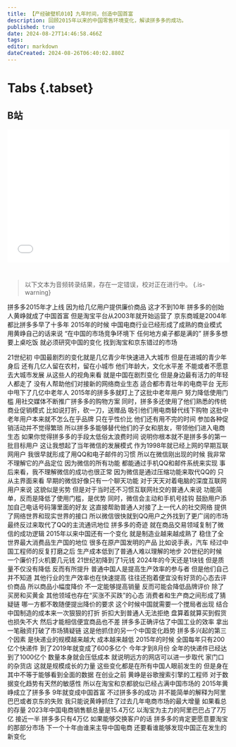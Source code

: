 ```yaml
---
title: 【产经破壁机010】九年时间，创造中国首富
description: 回顾2015年以来的中国零售环境变化，解读拼多多的成功。
published: true
date: 2024-08-27T14:46:58.466Z
tags: 
editor: markdown
dateCreated: 2024-08-26T06:40:02.880Z
---
```


# Tabs {.tabset}

## B站

<div style="position: relative; padding: 30% 45%;">
<iframe style="position: absolute; width: 100%; height: 100%; left: 0; top: 0;" src="//player.bilibili.com/player.html?&bvid=BV1QBWZeiExK&page=1&as_wide=1&high_quality=1&danmaku=1&autoplay=0" scrolling="no" border="0" frameborder="no" framespacing="0" allowfullscreen="true"></iframe>
</div>


#

> 以下文本为音频转录结果，存在一定错误，校对正在进行中。
{.is-warning}

拼多多2015年才上线
因为给几亿用户提供廉价商品
这才不到10年
拼多多的创始人黄峥就成了中国首富
但是淘宝平台从2003年就开始运营了
京东商城是2004年
都比拼多多早了十多年
2015年的时候
中国电商行业已经形成了成熟的商业模式
用黄峥自己的话来说
“在中国的市场竞争环境下
任何地方桌子都是满的”
拼多多想要上桌吃饭
就必须研究中国的变化
找到淘宝和京东错过的市场

21世纪初
中国最剧烈的变化就是几亿青少年快速进入大城市
但是在进城的青少年身后
还有几亿人留在农村，留在小城市
他们年龄大，文化水平差
不能或者不愿意去大城市发展
从这些人的视角来看
就是中国在剧烈变化
但是身边最有活力的年轻人都走了
没有人帮助他们对接新的网络商业生态
适合都市青壮年的电商平台
无形中甩下了几亿中老年人
2015年的拼多多就盯上了这批中老年用户
努力降低使用门槛
用社交媒体不断推广拼多多的购物方案
同时，拼多多还使用了他们熟悉的传统商业促销模式
比如说打折，砍一刀，送赠品
吸引他们用电商替代线下购物
这批中老年用户本来就不怎么在乎品牌
只在乎性价比
他们还有用不完的时间
参加各种促销活动并不觉得繁琐
所以拼多多能够替代他们的子女和朋友，带领他们进入电商生态
如果你觉得拼多多的手段太低俗太浪费时间
说明你根本就不是拼多多的第一批目标用户
这让我想起了当年微信的发展模式
作为1998年就已经上网的早期互联网用户
我很早就形成了用QQ和电子邮件的习惯
所以在微信刚出现的时候
我非常不理解它的产品定位
因为微信的所有功能
都能通过手机QQ和邮件系统来实现
事后来看，我不理解微信的成功也很正常
因为微信是通过压缩功能来取代QQ的
只从主界面来看
早期的微信好像只有一个聊天功能
对于天天对着电脑的深度互联网用户来说
这貌似是劣势
但是对于当时还不习惯互联网社交的普通人来说
功能简单，反而是降低了使用门槛，是优势
同时，微信会主动和手机号挂钩
鼓励用户添加自己电话号码簿里面的好友
这直接帮助普通人对接了上一代人的社交网络
提供了网络世界和现实世界的接口
所以微信很快就到QQ用户之外找到了更广阔的市场
最终反过来取代了QQ的主流通讯地位
拼多多的奇迹
就在商品交易领域复制了微信的成功逻辑
2015年以来中国还有一个变化
就是制造业越来越成熟了
稳住了全世界最大消费品生产国的地位
很多在原产国发明的产品
比如说手表，汽车
经过中国工程师的反复打磨之后
生产成本低到了普通人难以理解的地步
20世纪的时候
一个廉价打火机要几元钱
21世纪初降到了1元钱
2024年的今天还是1块钱
但是质量不仅没有降低
反而有所提升
普通中国人是提高生产效率的参与者
但是他们自己并不知道
其他行业的生产效率也在快速提高
往往还抱着便宜没有好货的心态去评价商品
所以商品小幅度降价
不一定能够提高销量
反而可能会降低品牌评价
除了买房和买黄金
其他领域也存在“买涨不买跌”的心态
消费者和生产商之间形成了猜疑链
哪一方都不敢随便提出降价的要求
这个时候中国就需要一个搅局者出现
结合中国制造的成本来一次狠狠的打折
折扣大到普通人无法拒绝
盘算着就算买到假货也损失不大
然后才能相信便宜商品也不差
拼多多正确评估了中国工业的效率
拿出一笔融资打破了市场猜疑链
这是他抓住的另一个中国变化趋势
拼多多兴起的第三个因素
是快递业的规模越来越大
成本越来越低
2015年的时候
全国每年只有200亿个快递件
到了2019年就变成了600多亿个
今年才到8月份
全年的快递件已经达到了1000亿个
数量本身就会压低成本
就说明远方的网店可以进一步取代
家门口的杂货店
这就是规模成长的力量
这些变化都是在所有中国人眼前发生的
但是身在其中不等于能够看到全面的数据
在创业之前
黄峥是谷歌搜索引擎的工程师
对于数据变化趋势有天然的敏感性
所以在淘宝和京都貌似已经占满中国市场的
2015年黄峥成立了拼多多
9年就变成中国首富
不过拼多多的成功
并不能简单的解释为阿里巴巴或者京东的失败
我只能说黄峥抓住了过去几年电商市场的最大增量
如果看总的存量
2023年中国电商销售额总量是15.4万亿
以淘宝为主力的阿里巴巴占了7万亿
接近一半
拼多多只有4万亿
如果能够交换客户的话
拼多多的肯定更愿意要淘宝的那部分市场
下一个十年由谁来主导中国电商
还要看谁能够发现中国正在发生的新变化